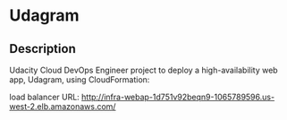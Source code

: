 # Udagram
## Description
Udacity Cloud DevOps Engineer project to deploy a high-availability web app, Udagram, using CloudFormation:

load balancer URL:
http://infra-webap-1d751v92beqn9-1065789596.us-west-2.elb.amazonaws.com/
